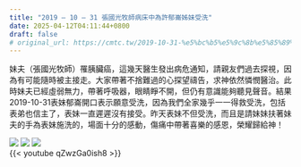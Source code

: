 ```yaml
---
title: "2019 – 10 – 31 張國光牧師病床中為許郁崙姊妹受洗"
date: 2025-04-12T04:11:44+0800
draft: false
# original_url: https://cmtc.tw/2019-10-31-%e5%bc%b5%e5%9c%8b%e5%85%89%e7%89%a7%e5%b8%ab%e7%97%85%e5%ba%8a%e4%b8%ad%e7%82%ba%e8%a8%b1%e9%83%81%e5%b4%99%e5%a7%8a%e5%a6%b9%e5%8f%97%e6%b4%97
---
```



妹夫（張國光牧師）罹胰臟癌，這幾天醫生發出病危通知，請親友們過去探視，因為有可能隨時被主接走。大家帶著不捨難過的心探望禱告，求神依然憐憫醫治。此時妹夫已經虛弱無力，帶著呼吸器，眼睛睜不開，但仍有意識能夠聽見聲音。結果2019-10-31表妹郁崙開口表示願意受洗，因為我們全家幾乎一一得救受洗，包括表弟也信主了，表妹一直遲遲沒有接受。昨天表妹不但受洗，而且是請妹妹扶著妹夫的手為表妹施洗的，場面十分的感動，傷痛中帶著喜樂的感恩，榮耀歸給神！

![](/images/許郁崙受洗1.jpg)
![](/images/許郁崙受洗2.jpg)
![](/images/許郁崙受洗3.jpg)
<br>
{{< youtube qZwzGa0ish8 >}}